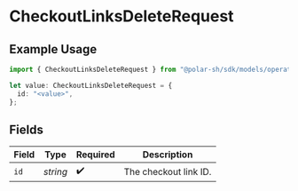 # CheckoutLinksDeleteRequest

## Example Usage

```typescript
import { CheckoutLinksDeleteRequest } from "@polar-sh/sdk/models/operations";

let value: CheckoutLinksDeleteRequest = {
  id: "<value>",
};
```

## Fields

| Field                 | Type                  | Required              | Description           |
| --------------------- | --------------------- | --------------------- | --------------------- |
| `id`                  | *string*              | :heavy_check_mark:    | The checkout link ID. |